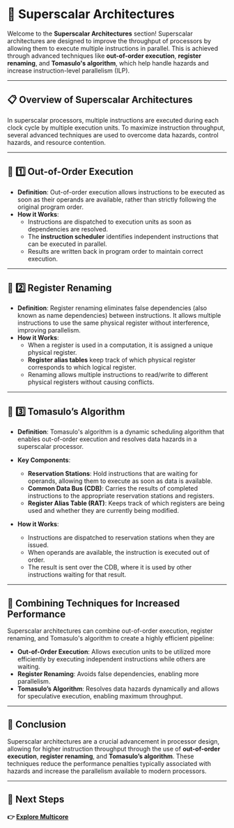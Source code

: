 # 🔄 Superscalar Architectures

Welcome to the **Superscalar Architectures** section! Superscalar architectures are designed to improve the throughput of processors by allowing them to execute multiple instructions in parallel. This is achieved through advanced techniques like **out-of-order execution**, **register renaming**, and **Tomasulo's algorithm**, which help handle hazards and increase instruction-level parallelism (ILP).

---

## 📋 Overview of Superscalar Architectures

In superscalar processors, multiple instructions are executed during each clock cycle by multiple execution units. To maximize instruction throughput, several advanced techniques are used to overcome data hazards, control hazards, and resource contention.

---

## 🚦 1️⃣ Out-of-Order Execution

- **Definition**: Out-of-order execution allows instructions to be executed as soon as their operands are available, rather than strictly following the original program order.
- **How it Works**:
  - Instructions are dispatched to execution units as soon as dependencies are resolved.
  - The **instruction scheduler** identifies independent instructions that can be executed in parallel.
  - Results are written back in program order to maintain correct execution.

---

## 🚦 2️⃣ Register Renaming

- **Definition**: Register renaming eliminates false dependencies (also known as name dependencies) between instructions. It allows multiple instructions to use the same physical register without interference, improving parallelism.
- **How it Works**:
  - When a register is used in a computation, it is assigned a unique physical register.
  - **Register alias tables** keep track of which physical register corresponds to which logical register.
  - Renaming allows multiple instructions to read/write to different physical registers without causing conflicts.

---

## 🚦 3️⃣ Tomasulo’s Algorithm

- **Definition**: Tomasulo's algorithm is a dynamic scheduling algorithm that enables out-of-order execution and resolves data hazards in a superscalar processor.
- **Key Components**:
  - **Reservation Stations**: Hold instructions that are waiting for operands, allowing them to execute as soon as data is available.
  - **Common Data Bus (CDB)**: Carries the results of completed instructions to the appropriate reservation stations and registers.
  - **Register Alias Table (RAT)**: Keeps track of which registers are being used and whether they are currently being modified.

- **How it Works**:
  - Instructions are dispatched to reservation stations when they are issued.
  - When operands are available, the instruction is executed out of order.
  - The result is sent over the CDB, where it is used by other instructions waiting for that result.

---

## 🧩 Combining Techniques for Increased Performance

Superscalar architectures can combine out-of-order execution, register renaming, and Tomasulo's algorithm to create a highly efficient pipeline:
- **Out-of-Order Execution**: Allows execution units to be utilized more efficiently by executing independent instructions while others are waiting.
- **Register Renaming**: Avoids false dependencies, enabling more parallelism.
- **Tomasulo’s Algorithm**: Resolves data hazards dynamically and allows for speculative execution, enabling maximum throughput.

---

## 🔄 Conclusion

Superscalar architectures are a crucial advancement in processor design, allowing for higher instruction throughput through the use of **out-of-order execution**, **register renaming**, and **Tomasulo’s algorithm**. These techniques reduce the performance penalties typically associated with hazards and increase the parallelism available to modern processors.

---

## 🔹 Next Steps

**👉 [Explore Multicore](./Multicore_Parallel)**

